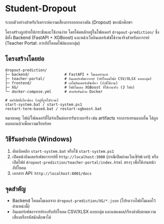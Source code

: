 # Student-Dropout
ระบบตัวอย่างสำหรับวิเคราะห์ความเสี่ยงการออกกลางคัน (Dropout) ของนักศึกษา

โครงสร้างถูกย้ายให้กระชับและใช้งานง่าย โดยโค้ดหลักอยู่ในโฟลเดอร์ `dropout-prediction/` ซึ่งมีทั้ง Backend (FastAPI + XGBoost) และหน้าเว็บอินเตอร์เฟซใช้งานจริงสำหรับอาจารย์ (Teacher Portal: การอัปโหลดไฟล์แบบกลุ่ม)

## โครงสร้างโดยย่อ
```
dropout-prediction/
├─ backend/                # FastAPI + โมเดลทำนาย
├─ teacher-portal/         # อินเตอร์เฟซอาจารย์ (อัปโหลดไฟล์ CSV/XLSX แบบกลุ่ม)
├─ frontend/               # เดโมอินเตอร์เฟซเดี่ยว (ถ้ามีใช้งาน)
├─ XG/                     # ไฟล์โมเดล XGBoost ที่ใช้งานจริง (3 ไฟล์)
└─ docker-compose.yml      # สำหรับรันด้วย Docker

# สคริปต์ที่เกี่ยวข้อง (อยู่ที่รูทโปรเจค)
start-system.bat / start-system.ps1
restart-term-based.bat / restart-xgboost.bat
```

หมายเหตุ: ไฟล์/โฟลเดอร์ที่ไม่จำเป็นต่อการรันระบบจริง เช่น artifacts จากการเทรนแบบอื่น ได้ถูกลบออกแล้วเพื่อความเรียบร้อย

## วิธีรันอย่างย่อ (Windows)
1) ดับเบิลคลิก `start-system.bat` หรือใช้ `start-system.ps1`
2) เปิดหน้าอินเตอร์เฟซอาจารย์ที่ `http://localhost:3000` (กรณีเปิดผ่านเว็บเซิร์ฟเวอร์) หรือเปิดไฟล์ `dropout-prediction/teacher-portal/index.html` ตรงๆ เพื่อใช้งานหน้าอัปโหลด
3) เอกสาร API: `http://localhost:8001/docs`

## จุดสำคัญ
- Backend โหลดโมเดลจาก `dropout-prediction/XG/*.json` (โปรดวางไฟล์โมเดลไว้ตำแหน่งนี้)
- อินเตอร์เฟซอาจารย์รองรับอัปโหลด CSV/XLSX แบบกลุ่ม และแสดงผล/เรียงลำดับตามความเสี่ยงหรือรหัสนักศึกษาได้
